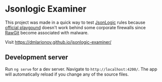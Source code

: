 # Jsonlogic Examiner

This project was made in a quick way to test [JsonLogic](https://jsonlogic.com/) rules because [official playgound](https://jsonlogic.com/play.html) doesn't work behind some corporate firewalls since [RawGit](https://rawgit.com/) become associated with malware.

Visit https://dmlarionov.github.io/jsonlogic-examiner/

## Development server

Run `ng serve` for a dev server. Navigate to `http://localhost:4200/`. The app will automatically reload if you change any of the source files.

